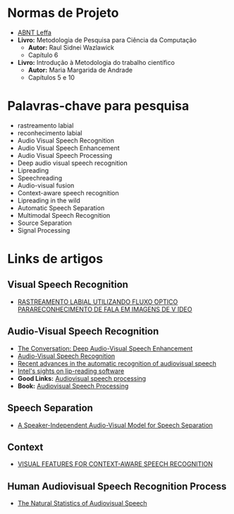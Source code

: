 # Normas de Projeto  
- [ABNT Leffa](http://www.leffa.pro.br/textos/abnt/abnt.htm)  
- **Livro:** Metodologia de Pesquisa para Ciência da Computação  
  - **Autor:** Raul Sidnei Wazlawick  
  - Capítulo 6  
- **Livro:** Introdução à Metodologia do trabalho científico  
  - **Autor:** Maria Margarida de Andrade  
  - Capítulos 5 e 10  

# Palavras-chave para pesquisa  
- rastreamento labial  
- reconhecimento labial  
- Audio Visual Speech Recognition  
- Audio Visual Speech Enhancement  
- Audio Visual Speech Processing  
- Deep audio visual speech recognition  
- Lipreading  
- Speechreading  
- Audio-visual fusion  
- Context-aware speech recognition  
- Lipreading in the wild  
- Automatic Speech Separation  
- Multimodal Speech Recognition  
- Source Separation  
- Signal Processing  

# Links de artigos  
## Visual Speech Recognition  
- [RASTREAMENTO LABIAL UTILIZANDO FLUXO ́OPTICO PARARECONHECIMENTO DE FALA EM IMAGENS DE V ́IDEO](http://swge.inf.br/SBAI2015/anais/196.pdf)  
## Audio-Visual Speech Recognition  
- [The Conversation: Deep Audio-Visual Speech Enhancement](https://www.researchgate.net/publication/329850036_Deep_Audio-visual_Speech_Recognition)  
- [Audio-Visual Speech Recognition](http://kom.aau.dk/~zt/courses/Readings_in_Advanced_Intellimedia/AVSR_readings.pdf)  
- [Recent advances in the automatic recognition of audiovisual speech
](http://www.ifp.illinois.edu/~ashutosh/papers/IEEE%20AVSR.pdf)  
- [Intel's sights on lip-reading software](https://www.cnet.com/news/intels-sights-on-lip-reading-software/)  
- **Good Links:** [Audiovisual speech processing](https://www.semanticscholar.org/paper/Audiovisual-speech-processing-Chen/a55046619a037e03b13d12c025fdbbc4cc782f91)  
- **Book:** [Audiovisual Speech Processing](https://www.researchgate.net/publication/236593865_Audiovisual_Speech_Processing)  
## Speech Separation  
- [A Speaker-Independent Audio-Visual Model for Speech Separation](https://arxiv.org/pdf/1804.03619.pdf)  
## Context
- [VISUAL FEATURES FOR CONTEXT-AWARE SPEECH RECOGNITION](http://www.cs.cmu.edu/~fmetze/interACT/Publications_files/publications/av.pdf)  
## Human Audiovisual Speech Recognition Process  
- [The Natural Statistics of Audiovisual Speech](https://journals.plos.org/ploscompbiol/article?id=10.1371/journal.pcbi.1000436)  
